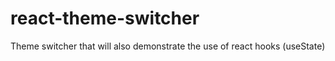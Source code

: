 # react-theme-switcher

Theme switcher that will also demonstrate the use of react hooks (useState)
